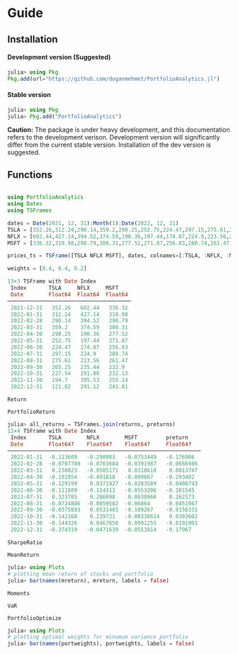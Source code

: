 # Guide

## Installation

#### Development version (Suggested)
```julia
julia> using Pkg
Pkg.add(url="https://github.com/doganmehmet/PortfolioAnalytics.jl")
```

#### Stable version
```julia
julia> using Pkg
julia> Pkg.add("PortfolioAnalytics")
```

**Caution:** The package is under heavy development, and this documentation refers to the development verison. Development version will significantly differ from the current stable version. Installation of the dev version is suggested.

## Functions

```@index
```

```julia
using PortfolioAnalytics
using Dates
using TSFrames

dates = Date(2021, 12, 31):Month(1):Date(2022, 12, 31)
TSLA = [352.26,312.24,290.14,359.2,290.25,252.75,224.47,297.15,275.61,265.25,227.54,194.7,121.82]
NFLX = [602.44,427.14,394.52,374.59,190.36,197.44,174.87,224.9,223.56,235.44,291.88,305.53,291.12]
MSFT = [336.32,310.98,298.79,308.31,277.52,271.87,256.83,280.74,261.47,232.9,232.13,255.14,241.01]

prices_ts = TSFrame([TSLA NFLX MSFT], dates, colnames=[:TSLA, :NFLX, :MSFT])

weights = [0.4, 0.4, 0.2]

13×3 TSFrame with Date Index
 Index       TSLA     NFLX     MSFT    
 Date        Float64  Float64  Float64 
───────────────────────────────────────
 2021-12-31   352.26   602.44   336.32 
 2022-01-31   312.24   427.14   310.98 
 2022-02-28   290.14   394.52   298.79 
 2022-03-31   359.2    374.59   308.31 
 2022-04-30   290.25   190.36   277.52 
 2022-05-31   252.75   197.44   271.87 
 2022-06-30   224.47   174.87   256.83
 2022-07-31   297.15   224.9    280.74
 2022-08-31   275.61   223.56   261.47
 2022-09-30   265.25   235.44   232.9
 2022-10-31   227.54   291.88   232.13
 2022-11-30   194.7    305.53   255.14
 2022-12-31   121.82   291.12   241.01
```

```@docs
Return
```

```@docs
PortfolioReturn
```

```julia
julia> all_returns = TSFrames.join(returns, preturns)
12×4 TSFrame with Date Index
 Index       TSLA        NFLX        MSFT         preturn    
 Date        Float64?    Float64?    Float64?     Float64?   
─────────────────────────────────────────────────────────────
 2022-01-31  -0.113609   -0.290983   -0.0753449   -0.176906
 2022-02-28  -0.0707789  -0.0763684  -0.0391987   -0.0666986
 2022-03-31   0.238023   -0.0505171   0.0318618    0.0813747
 2022-04-30  -0.191954   -0.491818   -0.099867    -0.293482
 2022-05-31  -0.129199    0.0371927  -0.0203589   -0.0408743
 2022-06-30  -0.111889   -0.114313   -0.0553206   -0.101545
 2022-07-31   0.323785    0.286098    0.0930966    0.262573
 2022-08-31  -0.0724886  -0.0059582  -0.06864     -0.0451067
 2022-09-30  -0.0375893   0.0531401  -0.109267    -0.0156331
 2022-10-31  -0.142168    0.239721   -0.00330614   0.0383602
 2022-11-30  -0.144326    0.0467658   0.0991255   -0.0191991
 2022-12-31  -0.374319   -0.0471639  -0.0553814   -0.17967
```

```@docs
SharpeRatio
```

```@docs
MeanReturn
```

```julia
julia> using Plots
# plotting mean return of stocks and portfolio
julia> bar(names(mreturn), mreturn, labels = false)
```

```@docs
Moments
```

```@docs
VaR
```

```@docs
PortfolioOptimize
```

```julia
julia> using Plots
# plotting optimal weights for minumum variance portfolio
julia> bar(names(portweights), portweights, labels = false)
```